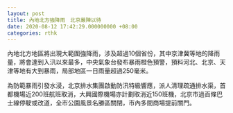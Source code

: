 ```yaml
---
layout: post
title: 內地北方強降雨　北京嚴陣以待
date: 2020-08-12 17:42:29.000000000 +08:00
categories: rthk
---
```


內地北方地區將出現大範圍強降雨，涉及超過10個省份，其中京津冀等地的降雨量，將會達到入汛以來最多，中央氣象台發布暴雨橙色預警，預料河北、北京、天津等地有大到暴雨，局部地區一日雨量超過250毫米。

為防範暴雨引發水浸，北京排水集團啟動防汛特級響應，派人清理疏通排水渠，首都機場近200班航班取消，大興國際機場亦計劃取消近150班機，北京市過百條巴士線停駛或改道，全市公園風景名勝區關閉，市內多間商場提前關門。

